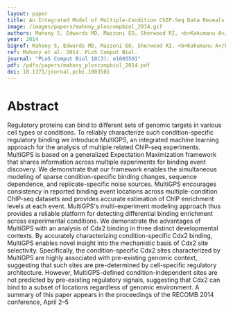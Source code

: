 ```yaml
---
layout: paper
title: An Integrated Model of Multiple-Condition ChIP-Seq Data Reveals Predeterminants of Cdx2 Binding
image: /images/papers/mahony_ploscompbiol_2014.gif
authors: Mahony S, Edwards MD, Mazzoni EO, Sherwood RI, <b>Kakumanu A</b>, Morrison CA, Wichterle H and Gifford DK
year: 2014
bigref: Mahony S, Edwards MD, Mazzoni EO, Sherwood RI, <b>Kakumanu A</b>, Morrison CA, Wichterle H and Gifford DK. 2014. PLoS Comput Biol.
ref: Mahony et al. 2014. PLoS Comput Biol.
journal: "PLoS Comput Biol 10(3): e1003501"
pdf: /pdfs/papers/mahony_ploscompbiol_2014.pdf
doi: 10.1371/journal.pcbi.1003501
---
```


# Abstract

Regulatory proteins can bind to different sets of genomic targets in various cell types or conditions. To reliably characterize such condition-specific regulatory binding we introduce MultiGPS, an integrated machine learning approach for the analysis of multiple related ChIP-seq experiments. MultiGPS is based on a generalized Expectation Maximization framework that shares information across multiple experiments for binding event discovery. We demonstrate that our framework enables the simultaneous modeling of sparse condition-specific binding changes, sequence dependence, and replicate-specific noise sources. MultiGPS encourages consistency in reported binding event locations across multiple-condition ChIP-seq datasets and provides accurate estimation of ChIP enrichment levels at each event. MultiGPS's multi-experiment modeling approach thus provides a reliable platform for detecting differential binding enrichment across experimental conditions. We demonstrate the advantages of MultiGPS with an analysis of Cdx2 binding in three distinct developmental contexts. By accurately characterizing condition-specific Cdx2 binding, MultiGPS enables novel insight into the mechanistic basis of Cdx2 site selectivity. Specifically, the condition-specific Cdx2 sites characterized by MultiGPS are highly associated with pre-existing genomic context, suggesting that such sites are pre-determined by cell-specific regulatory architecture. However, MultiGPS-defined condition-independent sites are not predicted by pre-existing regulatory signals, suggesting that Cdx2 can bind to a subset of locations regardless of genomic environment. A summary of this paper appears in the proceedings of the RECOMB 2014 conference, April 2–5